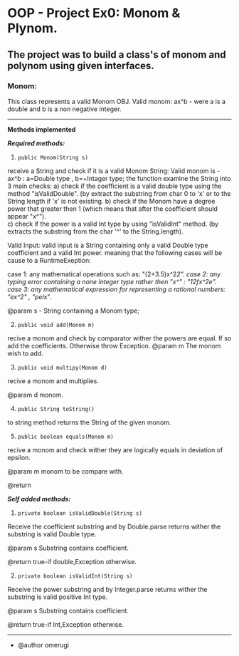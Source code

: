 # OOP - Project Ex0: Monom & Plynom.
## The project was to build a class's of monom and polynom using given interfaces.

### Monom:
This class represents a valid Monom OBJ.
Valid monom: ax^b - were a is a double and b is a non negative integer.

----------------------------------------------------------------------------------------------------------------------																														
**Methods implemented**       

***Required methods:***

1. ``public Monom(String s)``

receive a String and check if it is a valid Monom String: 
Valid monom is - ax^b : a=Double type , b=+Intager type;
the function examine the String into 3 main checks:
a) check if the coefficient is a valid double type using the method "isValidDouble".
		(by extract the substring from char 0 to 'x' or to the String length if 'x' is not existing.
b) check if the Monom have a degree power that greater then 1 
		(which means that after the coefficient should appear "x^").   
c)  check if the power is a valid Int type by using "isValidInt" method.
	  	(by extracts the substring from the char '^' to the String.length).

Valid Input:
valid input is a String containing only a valid Double type coefficient and a valid Int power.
meaning that the following cases will be cause to a RuntimeExeption:

case 1: any mathematical operations such as: "(2+3.5)x^2*2".
case 2: any typing error containing a none integer type rather then "x^" : "12fx^2e".
case 3: any mathematical expression for representing a rational numbers: "ex^2" , "pei*x".

@param s - String containing a Monom type; 

2. ``public void add(Monom m)``

recive a monom and check by comparator wither the powers are equal.
If so add the coefficients. 
Otherwise throw Exception.
@param m The monom wish to add.

3. ``public void multipy(Monom d)``

 recive a monom and multiplies.
 
 @param d monom.
 
 4. ``public String toString()``
 
 to string method returns the String of the given monom.
 
 5. ``public boolean equals(Monom m)``

recive a monom and check wither they are logically equals in deviation of epsilon.

@param m monom to be compare with.

@return



***Self added methods:***
1. ``private boolean isValidDouble(String s)``

Receive the coefficient substring and by Double.parse returns wither the substring is valid Double type.

@param s Substring contains coefficient.

@return true-if double,Exception otherwise.

2. ``private boolean isValidInt(String s)``

Receive the power substring and by Integer.parse returns wither the substring is valid positive Int type.
 
@param s Substring contains coefficient.

@return true-if Int,Exception otherwise.

 
---------------------------------------------------------------------------------------------------------------------
* @author omerugi


